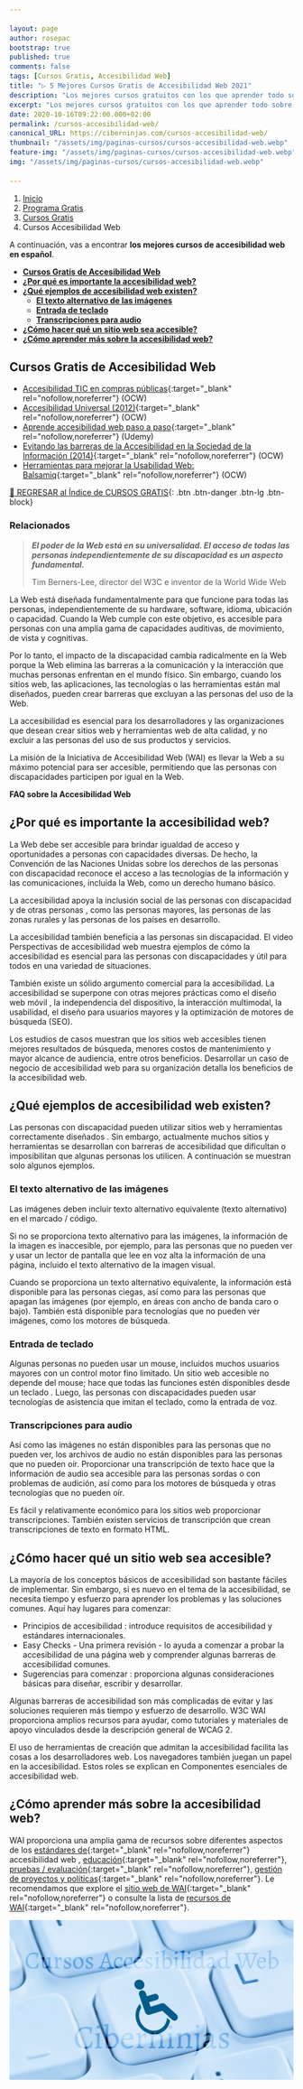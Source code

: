 ```yaml
---

layout: page
author: rosepac
bootstrap: true
published: true
comments: false
tags: [Cursos Gratis, Accesibilidad Web]
title: "▷ 5 Mejores Cursos Gratis de Accesibilidad Web 2021"
description: "Los mejores cursos gratuitos con los que aprender todo sobre accesibilidad web, desde cero hasta nivel experto"
excerpt: "Los mejores cursos gratuitos con los que aprender todo sobre accesibilidad web, desde cero hasta nivel experto"
date: 2020-10-16T09:22:00.000+02:00
permalink: /cursos-accesibilidad-web/
canonical_URL: https://ciberninjas.com/cursos-accesibilidad-web/
thumbnail: "/assets/img/paginas-cursos/cursos-accesibilidad-web.webp"
feature-img: "/assets/img/paginas-cursos/cursos-accesibilidad-web.webp"
img: "/assets/img/paginas-cursos/cursos-accesibilidad-web.webp"

---
```


<div class="hidden-sm-down">
<nav aria-label="breadcrumb">
  <ol class="breadcrumb">
    <li class="breadcrumb-item"><a href="/">Inicio</a></li>
    <li class="breadcrumb-item"><a href="/programa-gratis/">Programa Gratis</a></li>
    <li class="breadcrumb-item"><a href="/cursos-tecnologia/">Cursos Gratis</a></li>
    <li class="breadcrumb-item active" aria-current="page">Cursos Accesibilidad Web</li>
  </ol>
</nav>
</div>

<script type="application/ld+json">
{
 "@context": "https://schema.org",
 "@type": "BreadcrumbList",
 "itemListElement":
 [
  {
   "@type": "ListItem",
   "position": 1,
   "item":
   {
    "@id": "https://ciberninjas.com/programa-gratis/",
    "name": "Programar Gratis"
    }
  },
  {
   "@type": "ListItem",
   "position": 2,
   "item":
   {
    "@id": "https://ciberninjas.com/cursos-tecnologia/",
    "name": "Los Mejores Cursos GRATIS de Programación y Tecnología Online 2021"
    }
  },
  {
   "@type": "ListItem",
  "position": 3,
  "item":
   {
     "@id": "https://ciberninjas.com/cursos-accesibilidad-web/",
     "name": "Los Mejores Cursos Gratis de Accesibilidad Web 2021"
   }
  }
 ]
}
</script>

A continuación, vas a encontrar **los mejores cursos de accesibilidad web en español**.

- [**Cursos Gratis de Accesibilidad Web**](#cursos-gratis-de-accesibilidad-web)
- [**¿Por qué es importante la accesibilidad web?**](#por-qué-es-importante-la-accesibilidad-web)
- [**¿Qué ejemplos de accesibilidad web existen?**](#qué-ejemplos-de-accesibilidad-web-existen)
  - [**El texto alternativo de las imágenes**](#el-texto-alternativo-de-las-imágenes)
  - [**Entrada de teclado**](#entrada-de-teclado)
  - [**Transcripciones para audio**](#transcripciones-para-audio)
- [**¿Cómo hacer qué un sitio web sea accesible?**](#cómo-hacer-qué-un-sitio-web-sea-accesible)
- [**¿Cómo aprender más sobre la accesibilidad web?**](#cómo-aprender-más-sobre-la-accesibilidad-web)

## **Cursos Gratis de Accesibilidad Web**

- [Accesibilidad TIC en compras públicas](https://iedra.uned.es/courses/course-v1:UNED+AccTIC_004+2020/about){:target="_blank" rel="nofollow,noreferrer"} (OCW)
- [Accesibilidad Universal (2012)](http://ocw.uc3m.es/ingenieria-informatica/accesibilidad-universal){:target="_blank" rel="nofollow,noreferrer"} (OCW)
- [Aprende accesibilidad web paso a paso](https://click.linksynergy.com/deeplink?id=W9Gem8jDoic&mid=39197&murl=https%3A%2F%2Fwww.udemy.com%2Fcourse%2Faprende-accesibilidad-web-paso-a-paso%2F){:target="_blank" rel="nofollow,noreferrer"} (Udemy)
- [Evitando las barreras de la Accesibilidad en la Sociedad de la Información (2014)](http://ocw.uc3m.es/ingenieria-informatica/evitando-barreras-accesibilidad){:target="_blank" rel="nofollow,noreferrer"} (OCW)
- [Herramientas para mejorar la Usabilidad Web: Balsamiq](https://www.unimooc.com/cursos/test-usabalidad/){:target="_blank" rel="nofollow,noreferrer"} (OCW)

[🏡 REGRESAR al Índice de CURSOS GRATIS](https://ciberninjas.com/cursos-tecnologia/){: .btn .btn-danger .btn-lg .btn-block}

### **Relacionados** <!-- omit in toc -->

<!-- Por Actualizar -->
<!-- Universidad de Murcia https://umumooc.um.es/ -->
<!-- https://www.genbeta.com/a-fondo/50-mejores-cursos-online-2019 voy por introduccion a las reds sociales.. -->
<!-- - [](){:target="_blank" rel="nofollow,noreferrer"} -->
<!-- https://www.w3.org/standards/webdesign/accessibility -->
<!-- https://ec.europa.eu/digital-single-market/en/news/introduction-web-accessibility-free-online-course-based-wai-guide-curricula -->

> ***El poder de la Web está en su universalidad. El acceso de todas las personas independientemente de su discapacidad es un aspecto fundamental.***
>
> Tim Berners-Lee, director del W3C e inventor de la World Wide Web

La Web está diseñada fundamentalmente para que funcione para todas las personas, independientemente de su hardware, software, idioma, ubicación o capacidad. Cuando la Web cumple con este objetivo, es accesible para personas con una amplia gama de capacidades auditivas, de movimiento, de vista y cognitivas.

Por lo tanto, el impacto de la discapacidad cambia radicalmente en la Web porque la Web elimina las barreras a la comunicación y la interacción que muchas personas enfrentan en el mundo físico. Sin embargo, cuando los sitios web, las aplicaciones, las tecnologías o las herramientas están mal diseñados, pueden crear barreras que excluyan a las personas del uso de la Web.

La accesibilidad es esencial para los desarrolladores y las organizaciones que desean crear sitios web y herramientas web de alta calidad, y no excluir a las personas del uso de sus productos y servicios.

La misión de la Iniciativa de Accesibilidad Web (WAI) es llevar la Web a su máximo potencial para ser accesible, permitiendo que las personas con discapacidades participen por igual en la Web.

**FAQ sobre la Accesibilidad Web**

## **¿Por qué es importante la accesibilidad web?**

La Web debe ser accesible para brindar igualdad de acceso y oportunidades a personas con capacidades diversas. De hecho, la Convención de las Naciones Unidas sobre los derechos de las personas con discapacidad reconoce el acceso a las tecnologías de la información y las comunicaciones, incluida la Web, como un derecho humano básico.

La accesibilidad apoya la inclusión social de las personas con discapacidad y de otras personas , como las personas mayores, las personas de las zonas rurales y las personas de los países en desarrollo.

La accesibilidad también beneficia a las personas sin discapacidad. El video Perspectivas de accesibilidad web muestra ejemplos de cómo la accesibilidad es esencial para las personas con discapacidades y útil para todos en una variedad de situaciones.

También existe un sólido argumento comercial para la accesibilidad. La accesibilidad se superpone con otras mejores prácticas como el diseño web móvil , la independencia del dispositivo, la interacción multimodal, la usabilidad, el diseño para usuarios mayores y la optimización de motores de búsqueda (SEO). 

Los estudios de casos muestran que los sitios web accesibles tienen mejores resultados de búsqueda, menores costos de mantenimiento y mayor alcance de audiencia, entre otros beneficios. Desarrollar un caso de negocio de accesibilidad web para su organización detalla los beneficios de la accesibilidad web.

## **¿Qué ejemplos de accesibilidad web existen?**

Las personas con discapacidad pueden utilizar sitios web y herramientas correctamente diseñados . Sin embargo, actualmente muchos sitios y herramientas se desarrollan con barreras de accesibilidad que dificultan o imposibilitan que algunas personas los utilicen. A continuación se muestran solo algunos ejemplos.

### **El texto alternativo de las imágenes**

Las imágenes deben incluir texto alternativo equivalente (texto alternativo) en el marcado / código.

Si no se proporciona texto alternativo para las imágenes, la información de la imagen es inaccesible, por ejemplo, para las personas que no pueden ver y usar un lector de pantalla que lee en voz alta la información de una página, incluido el texto alternativo de la imagen visual.

Cuando se proporciona un texto alternativo equivalente, la información está disponible para las personas ciegas, así como para las personas que apagan las imágenes (por ejemplo, en áreas con ancho de banda caro o bajo). También está disponible para tecnologías que no pueden ver imágenes, como los motores de búsqueda.

### **Entrada de teclado**

Algunas personas no pueden usar un mouse, incluidos muchos usuarios mayores con un control motor fino limitado. Un sitio web accesible no depende del mouse; hace que todas las funciones estén disponibles desde un teclado . Luego, las personas con discapacidades pueden usar tecnologías de asistencia que imitan el teclado, como la entrada de voz.

### **Transcripciones para audio**

Así como las imágenes no están disponibles para las personas que no pueden ver, los archivos de audio no están disponibles para las personas que no pueden oír. Proporcionar una transcripción de texto hace que la información de audio sea accesible para las personas sordas o con problemas de audición, así como para los motores de búsqueda y otras tecnologías que no pueden oír.

Es fácil y relativamente económico para los sitios web proporcionar transcripciones. También existen servicios de transcripción que crean transcripciones de texto en formato HTML.

## **¿Cómo hacer qué un sitio web sea accesible?**

La mayoría de los conceptos básicos de accesibilidad son bastante fáciles de implementar. Sin embargo, si es nuevo en el tema de la accesibilidad, se necesita tiempo y esfuerzo para aprender los problemas y las soluciones comunes. Aquí hay lugares para comenzar:

- Principios de accesibilidad : introduce requisitos de accesibilidad y estándares internacionales.
- Easy Checks - Una primera revisión - lo ayuda a comenzar a probar la accesibilidad de una página web y comprender algunas barreras de accesibilidad comunes.
- Sugerencias para comenzar : proporciona algunas consideraciones básicas para diseñar, escribir y desarrollar.

Algunas barreras de accesibilidad son más complicadas de evitar y las soluciones requieren más tiempo y esfuerzo de desarrollo. W3C WAI proporciona amplios recursos para ayudar, como tutoriales y materiales de apoyo vinculados desde la descripción general de WCAG 2.

El uso de herramientas de creación que admitan la accesibilidad facilita las cosas a los desarrolladores web. Los navegadores también juegan un papel en la accesibilidad. Estos roles se explican en Componentes esenciales de accesibilidad web.

## **¿Cómo aprender más sobre la accesibilidad web?**

WAI proporciona una amplia gama de recursos sobre diferentes aspectos de los [estándares de](https://www.w3.org/WAI/guid-tech){:target="_blank" rel="nofollow,noreferrer"} accesibilidad web , [educación](https://www.w3.org/WAI/train){:target="_blank" rel="nofollow,noreferrer"}, [pruebas / evaluación](https://www.w3.org/WAI/eval/){:target="_blank" rel="nofollow,noreferrer"}, [gestión de proyectos y políticas](https://www.w3.org/WAI/managing){:target="_blank" rel="nofollow,noreferrer"}. Le recomendamos que explore el [sitio web de WAI](http://www.w3.org/WAI/){:target="_blank" rel="nofollow,noreferrer"} o consulte la lista de [recursos de WAI](http://www.w3.org/WAI/Resources/){:target="_blank" rel="nofollow,noreferrer"}.

![Los mejores cursos gratuitos con los que aprender todo sobre accesibilidad web, desde cero hasta nivel experto](/assets/img/paginas-cursos/cursos-accesibilidad-web.webp "Los mejores cursos gratuitos con los que aprender todo sobre accesibilidad web, desde cero hasta nivel experto")